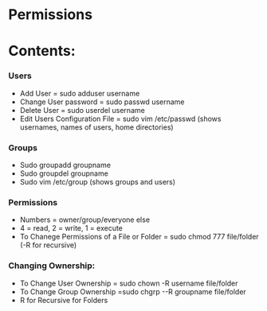 # Permissions

# Contents:

### Users
- Add User = sudo adduser username
- Change User password = sudo passwd username
- Delete User = sudo userdel username
- Edit Users Configuration File = sudo vim /etc/passwd (shows usernames, names of users, home directories)

### Groups
- Sudo groupadd groupname
- Sudo groupdel groupname
- Sudo vim /etc/group (shows groups and users)

### Permissions
- Numbers = owner/group/everyone else
- 4 = read, 2 = write, 1 = execute
- To Chanege Permissions of a File or Folder = sudo chmod 777 file/folder (-R for recursive)

### Changing Ownership:
- To Change User Ownership = sudo chown -R username file/folder
- To Change Group Ownership =sudo chgrp --R groupname file/folder
- R for Recursive for Folders